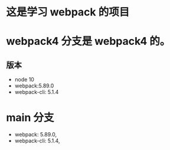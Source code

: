 # 这是学习 webpack 的项目

# webpack4 分支是 webpack4 的。

## 版本

- node 10
- webpack:5.89.0
- webpack-cli: 5.1.4

# main 分支

- webpack: 5.89.0,
- webpack-cli: 5.1.4,

